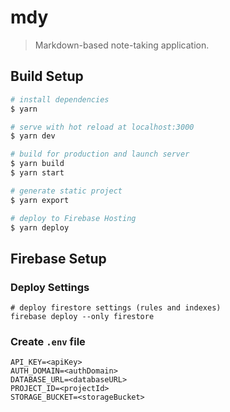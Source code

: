 # mdy

> Markdown-based note-taking application.

## Build Setup

```bash
# install dependencies
$ yarn

# serve with hot reload at localhost:3000
$ yarn dev

# build for production and launch server
$ yarn build
$ yarn start

# generate static project
$ yarn export

# deploy to Firebase Hosting
$ yarn deploy
```

## Firebase Setup

### Deploy Settings
```
# deploy firestore settings (rules and indexes)
firebase deploy --only firestore
```

### Create `.env` file
```
API_KEY=<apiKey>
AUTH_DOMAIN=<authDomain>
DATABASE_URL=<databaseURL>
PROJECT_ID=<projectId>
STORAGE_BUCKET=<storageBucket>
```
